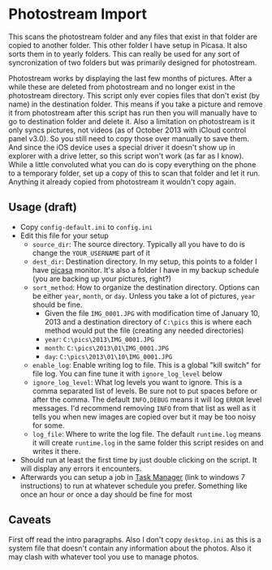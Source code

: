 # Photostream Import

This scans the photostream folder and any files that exist in that folder are copied to another folder. This other folder I have setup in Picasa. It also sorts them in to yearly folders. This can really be used for any sort of syncronization of two folders but was primarily designed for photostream.

Photostream works by displaying the last few months of pictures. After a while these are deleted from photostream and no longer exist in the photostream directory. This script only ever copies files that don't exist (by name) in the destination folder. This means if you take a picture and remove it from photostream after this script has run then you will manually have to go to destination folder and delete it. Also a limitation on photostream is it only syncs pictures, not videos (as of October 2013 with iCloud control panel v3.0). So you still need to copy those over manually to save them. And since the iOS device uses a special driver it doesn't show up in explorer with a drive letter, so this script won't work (as far as I know). While a little convoluted what you can do is copy everything on the phone to a temporary folder, set up a copy of this to scan that folder and let it run. Anything it already copied from photostream it wouldn't copy again.

## Usage (draft)

- Copy `config-default.ini` to `config.ini`
- Edit this file for your setup
    - `source_dir`: The source directory. Typically all you have to do is change the `YOUR_USERNAME` part of it
    - `dest_dir`: Destination directory. In my setup, this points to a folder I have [picasa](http://picasa.google.com/) monitor. It's also a folder I have in my backup schedule (you are backing up your pictures, right?)
    - `sort_method`: How to organize the destination directory. Options can be either `year`, `month`, or `day`. Unless you take a lot of pictures, `year` should be fine.
        - Given the file `IMG_0001.JPG` with modification time of January 10, 2013 and a destination directory of `C:\pics` this is where each method would put the file (creating any needed directories)
        - `year`: `C:\pics\2013\IMG_0001.JPG`
        - `month`: `C:\pics\2013\01\IMG_0001.JPG`
        - `day`: `C:\pics\2013\01\10\IMG_0001.JPG`
    - `enable_log`: Enable writing log to file. This is a global "kill switch" for file log. You can fine tune it with `ignore_log_level` below
    - `ignore_log_level`: What log levels you want to ignore. This is a comma separated list of levels. Be sure not to put spaces before or after the comma. The default `INFO,DEBUG` means it will log `ERROR` level messages. I'd recommend removing `INFO` from that list as well as it tells you when new images are copied over but it may be too noisy for some.
    - `log_file`: Where to write the log file. The default `runtime.log` means it will create `runtime.log` in the same folder this script resides on and writes it there.
- Should run at least the first time by just double clicking on the script. It will display any errors it encounters.
- Afterwards you can setup a job in [Task Manager](http://windows.microsoft.com/en-us/windows7/schedule-a-task) (link to windows 7 instructions) to run at whatever schedule you prefer. Something like once an hour or once a day should be fine for most

## Caveats

First off read the intro paragraphs. Also I don't copy `desktop.ini` as this is a system file that doesn't contain any information about the photos. Also it may clash with whatever tool you use to manage photos.
